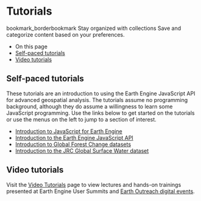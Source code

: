  
#  Tutorials 
bookmark_borderbookmark Stay organized with collections  Save and categorize content based on your preferences.
  * On this page
  * [Self-paced tutorials](https://developers.google.com/earth-engine/tutorials/tutorials#self-paced-tutorials)
  * [Video tutorials](https://developers.google.com/earth-engine/tutorials/tutorials#video-tutorials)


## Self-paced tutorials
These tutorials are an introduction to using the Earth Engine JavaScript API for advanced geospatial analysis. The tutorials assume no programming background, although they do assume a willingness to learn some JavaScript programming. Use the links below to get started on the tutorials or use the menus on the left to jump to a section of interest.
  * [Introduction to JavaScript for Earth Engine](https://developers.google.com/earth-engine/tutorials/tutorial_js_01)
  * [Introduction to the Earth Engine JavaScript API](https://developers.google.com/earth-engine/tutorials/tutorial_api_01)
  * [Introduction to Global Forest Change datasets](https://developers.google.com/earth-engine/tutorials/tutorial_forest_01)
  * [Introduction to the JRC Global Surface Water dataset](https://developers.google.com/earth-engine/tutorials/tutorial_global_surface_water_01)


## Video tutorials
Visit the [Video Tutorials](https://developers.google.com/earth-engine/tutorials/videos) page to view lectures and hands-on trainings presented at Earth Engine User Summits and [Earth Outreach digital events](https://earthoutreachonair.withgoogle.com/). 

